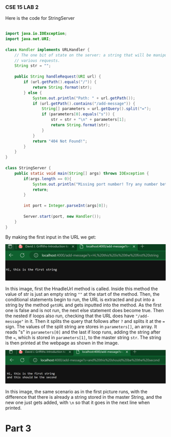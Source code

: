 ### CSE 15 LAB 2

Here is the code for StringServer

```java

import java.io.IOException;
import java.net.URI;

class Handler implements URLHandler {
    // The one bit of state on the server: a string that will be manipulated by
    // various requests.
    String str = "";

    public String handleRequest(URI url) {
        if (url.getPath().equals("/")) {
            return String.format(str);
        } else {
            System.out.println("Path: " + url.getPath());
            if (url.getPath().contains("/add-message")) {
                String[] parameters = url.getQuery().split("=");
                if (parameters[0].equals("s")) {
                    str = str + "\n" + parameters[1];
                    return String.format(str);
                }
            }
            return "404 Not Found!";
        }
    }
}

class StringServer {
    public static void main(String[] args) throws IOException {
        if(args.length == 0){
            System.out.println("Missing port number! Try any number between 1024 to 49151");
            return;
        }

        int port = Integer.parseInt(args[0]);

        Server.start(port, new Handler());
    }
}

```

By making the first input in the URL we get:

![Image](Add_message_1.png)

In this image, first the HnadleUrl method is called. Inside this method the value of str is just an empty string `""` at the start of the method. Then, the conditional statements begin to run, the URL is extracted and put into a string by the method `getURL` and gets inputted into the method. As the first one is false and is not run, the next else statement does become true. Then the nested if loops also run, checking that the URL does have `"/add-message"` in it. Then it splits the query that follows after `?` and splits it at the `=` sign. The values of the split string are stores in `parameters[]`, an array. It reads "s" in `parameters[0]` and the last if loop runs, adding the string after the `=`, which is stored in `parameters[1]`, to the master string `str`. The string is then printed at the webpage as shown in the image.

![Image](Add_message_2.png)

In this image, the same scenario as in the first picture runs, with the difference that there is already a string stored in the master String, and the new one just gets added, with `\n` so that it goes in the next line when printed.

# Part 3
